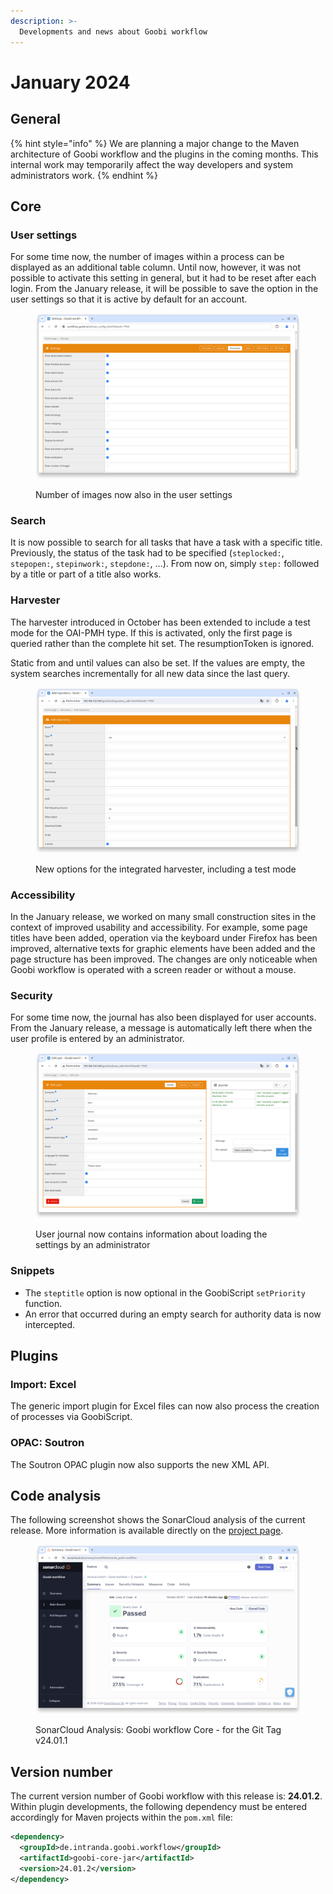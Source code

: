 ```yaml
---
description: >-
  Developments and news about Goobi workflow
---
```


# January 2024

## General

{% hint style="info" %}
We are planning a major change to the Maven architecture of Goobi workflow and the plugins in the coming months. This internal work may temporarily affect the way developers and system administrators work.
{% endhint %}

## Core

### User settings

For some time now, the number of images within a process can be displayed as an additional table column. Until now, however, it was not possible to activate this setting in general, but it had to be reset after each login. From the January release, it will be possible to save the option in the user settings so that it is active by default for an account.

<figure><img src="24.01_EN_number-of-images.png" alt=""><figcaption><p>Number of images now also in the user settings</p></figcaption></figure>

### Search

It is now possible to search for all tasks that have a task with a specific title. Previously, the status of the task had to be specified (`steplocked:`, `stepopen:`, `stepinwork:`, `stepdone:`, ...). From now on, simply `step:` followed by a title or part of a title also works.

### Harvester

The harvester introduced in October has been extended to include a test mode for the OAI-PMH type. If this is activated, only the first page is queried rather than the complete hit set. The resumptionToken is ignored.

Static from and until values can also be set. If the values are empty, the system searches incrementally for all new data since the last query.

<figure><img src="24.01_EN_harvester.png" alt=""><figcaption><p>New options for the integrated harvester, including a test mode</p></figcaption></figure>

### Accessibility

In the January release, we worked on many small construction sites in the context of improved usability and accessibility. For example, some page titles have been added, operation via the keyboard under Firefox has been improved, alternative texts for graphic elements have been added and the page structure has been improved. The changes are only noticeable when Goobi workflow is operated with a screen reader or without a mouse.

### Security

For some time now, the journal has also been displayed for user accounts. From the January release, a message is automatically left there when the user profile is entered by an administrator.

<figure><img src="24.01_EN_user-journal.png" alt=""><figcaption><p>User journal now contains information about loading the settings by an administrator</p></figcaption></figure>

### Snippets

* The `steptitle` option is now optional in the GoobiScript `setPriority` function.
* An error that occurred during an empty search for authority data is now intercepted.

## Plugins

### Import: Excel

The generic import plugin for Excel files can now also process the creation of processes via GoobiScript.

### OPAC: Soutron

The Soutron OPAC plugin now also supports the new XML API.

## Code analysis

The following screenshot shows the SonarCloud analysis of the current release. More information is available directly on the [project page](https://sonarcloud.io/organizations/intranda/projects).

<figure><img src="24.01_sonar-workflow.png" alt=""><figcaption><p>SonarCloud Analysis: Goobi workflow Core - for the Git Tag v24.01.1</p></figcaption></figure>

## Version number

The current version number of Goobi workflow with this release is: **24.01.2**. Within plugin developments, the following dependency must be entered accordingly for Maven projects within the `pom.xml` file:

```xml
<dependency>
  <groupId>de.intranda.goobi.workflow</groupId>
  <artifactId>goobi-core-jar</artifactId>
  <version>24.01.2</version>
</dependency>
```